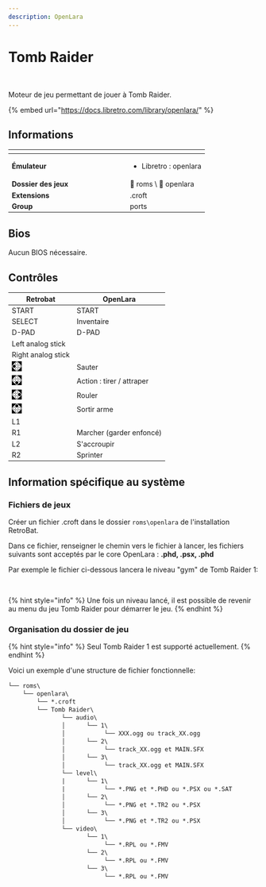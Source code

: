 ```yaml
---
description: OpenLara
---
```


# Tomb Raider

<div align="left">

<figure><img src="https://raw.githubusercontent.com/fabricecaruso/es-theme-carbon/55ff14aa79c95ecc70133072e6ac19fed3555b56/art/logos/openlara.svg" alt="" width="375"><figcaption></figcaption></figure>

</div>

Moteur de jeu permettant de jouer à Tomb Raider.

{% embed url="https://docs.libretro.com/library/openlara/" %}

## Informations

<table data-header-hidden><thead><tr><th width="224"></th><th></th></tr></thead><tbody><tr><td><strong>Émulateur</strong></td><td><ul><li>Libretro : openlara</li></ul></td></tr><tr><td><strong>Dossier des jeux</strong></td><td><span data-gb-custom-inline data-tag="emoji" data-code="1f4c2">📂</span> roms \ <span data-gb-custom-inline data-tag="emoji" data-code="1f4c2">📂</span> openlara</td></tr><tr><td><strong>Extensions</strong></td><td>.croft</td></tr><tr><td><strong>Group</strong></td><td>ports</td></tr></tbody></table>

## Bios

Aucun BIOS nécessaire.

## Contrôles

| Retrobat                                       | OpenLara                  |
| ---------------------------------------------- | ------------------------- |
| START                                          | START                     |
| SELECT                                         | Inventaire                |
| D-PAD                                          | D-PAD                     |
| Left analog stick                              |                           |
| Right analog stick                             |                           |
| ![](<../../../.gitbook/assets/image (32).png>) | Sauter                    |
| ![](<../../../.gitbook/assets/image (19).png>) | Action : tirer / attraper |
| ![](<../../../.gitbook/assets/image (6).png>)  | Rouler                    |
| ![](<../../../.gitbook/assets/image (34).png>) | Sortir arme               |
| L1                                             |                           |
| R1                                             | Marcher (garder enfoncé)  |
| L2                                             | S'accroupir               |
| R2                                             | Sprinter                  |

## Information spécifique au système

### Fichiers de jeux

Créer un fichier .croft dans le dossier `roms\openlara` de l'installation RetroBat.

Dans ce fichier, renseigner le chemin vers le fichier à lancer, les fichiers suivants sont acceptés par le core OpenLara : **.phd, .psx, .phd**

Par exemple le fichier ci-dessous lancera le niveau "gym" de Tomb Raider 1:

<div align="left">

<figure><img src="https://i.imgur.com/yRgQBth.png" alt=""><figcaption></figcaption></figure>

</div>

{% hint style="info" %}
Une fois un niveau lancé, il est possible de revenir au menu du jeu Tomb Raider pour démarrer le jeu.
{% endhint %}

### Organisation du dossier de jeu

{% hint style="info" %}
Seul Tomb Raider 1 est supporté actuellement.
{% endhint %}

Voici un exemple d'une structure de fichier fonctionnelle:

```
└── roms\
    └── openlara\
        └── *.croft
        └── Tomb Raider\
               └── audio\
               │      └── 1\
               │           └── XXX.ogg ou track_XX.ogg
               │      └── 2\
               │           └── track_XX.ogg et MAIN.SFX
               │      └── 3\
               │           └── track_XX.ogg et MAIN.SFX
               └── level\
               |      └── 1\
               |           └── *.PNG et *.PHD ou *.PSX ou *.SAT
               │      └── 2\
               │           └── *.PNG et *.TR2 ou *.PSX
               │      └── 3\
               │           └── *.PNG et *.TR2 ou *.PSX
               └── video\
                      └── 1\
                           └── *.RPL ou *.FMV
                      └── 2\
                           └── *.RPL ou *.FMV
                      └── 3\
                           └── *.RPL ou *.FMV
```
